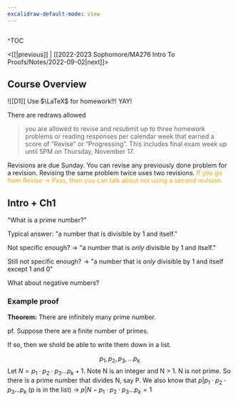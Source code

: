 ```yaml
---
excalidraw-default-mode: view
---
```


```toc

```

^TOC

<[[|previous]] | [[2022-2023 Sophomore/MA276 Intro To Proofs/Notes/2022-09-02|next]]>

## Course Overview
![[D1]]
Use $\LaTeX$ for homework!!! YAY!

There are redraws allowed

>you are allowed to revise and resubmit up to three homework problems or reading responses per calendar week that earned a score of “Revise” or “Progressing”. This includes final exam week up until 5PM on Thursday, November 17. 

Revisions are due Sunday.
You can revise any previously done problem for a revision.
Revising the same problem twice uses two revisions.
<span style='color: orange;'>If you go from Revise -> Pass, then you can talk about not using a second revision.</span>

## Intro + Ch1
"What is a prime number?"

Typical answer: "a number that is divisible by 1 and itself."

Not specific enough? -> "a number that is *only* divisible by 1 and itself."

Still not specific enough? -> "a number that is *only* divisible by 1 and itself except 1 and 0"

What about negative numbers?

### Example proof
**Theorem:** There are infinitely many prime number.

pf. Suppose there are a finite number of primes.

If so, then we shold be able to write them down in a list.

$$p_1,p_2,p_3,...p_k$$
Let $N=p_1 \cdot p_2 \cdot p_3 ... p_k + 1$. Note N is an integer and N > 1. N is not prime. So there is a prime number that divides N, say P. We also know that $p|p_1 \cdot p_2 \cdot p_3 ... p_k$ (p is in the list) ->  $p|N-p_1 \cdot p_2 \cdot p_3 ... p_k = 1$ 




